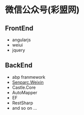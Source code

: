 # 微信公众号(彩盟网)

## FrontEnd

- angularjs
- weiui
- jquery

## BackEnd 

- abp franmework
- [Senparc.Weixin](https://weixin.senparc.com/ApiDocuments/WeixinMpSdk)
- Castle.Core
- AutoMapper
- EF
- RestSharp 
- and so on ...